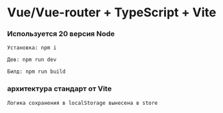 # Vue/Vue-router + TypeScript + Vite

### Используется 20 версия Node

```Установка: npm i```

```Дев: npm run dev```

```Билд: npm run build```

### архитектура стандарт от Vite

```Логика сохранения в localStorage вынесена в store```